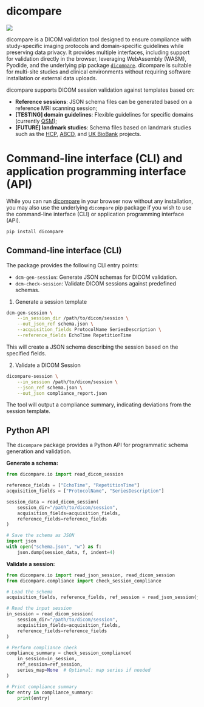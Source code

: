 # dicompare

[![](img/button.png)](https://astewartau.github.io/dicompare/)

dicompare is a DICOM validation tool designed to ensure compliance with study-specific imaging protocols and domain-specific guidelines while preserving data privacy. It provides multiple interfaces, including support for validation directly in the browser, leveraging WebAssembly (WASM), Pyodide, and the underlying pip package [`dicompare`](#dicompare). dicompare is suitable for multi-site studies and clinical environments without requiring software installation or external data uploads.

dicompare supports DICOM session validation against templates based on:

- **Reference sessions**: JSON schema files can be generated based on a reference MRI scanning session;
- **[TESTING] domain guidelines**: Flexible guidelines for specific domains (currently [QSM](https://doi.org/10.1002/mrm.30006));
- **[FUTURE] landmark studies**: Schema files based on landmark studies such as the [HCP](https://doi.org/10.1038/s41586-018-0579-z), [ABCD](https://doi.org/10.1016/j.dcn.2018.03.001), and [UK BioBank](https://doi.org/10.1038/s41586-018-0579-z) projects.

# Command-line interface (CLI) and application programming interface (API)

While you can run [dicompare](https://astewartau.github.io/dicompare/) in your browser now without any installation, you may also use the underlying `dicompare` pip package if you wish to use the command-line interface (CLI) or application programming interface (API).

```bash
pip install dicompare
```

## Command-line interface (CLI)

The package provides the following CLI entry points:

- `dcm-gen-session`: Generate JSON schemas for DICOM validation.
- `dcm-check-session`: Validate DICOM sessions against predefined schemas.

1. Generate a session template

```bash
dcm-gen-session \
    --in_session_dir /path/to/dicom/session \
    --out_json_ref schema.json \
    --acquisition_fields ProtocolName SeriesDescription \
    --reference_fields EchoTime RepetitionTime
```

This will create a JSON schema describing the session based on the specified fields.

2. Validate a DICOM Session

```bash
dicompare-session \
    --in_session /path/to/dicom/session \
    --json_ref schema.json \
    --out_json compliance_report.json
```

The tool will output a compliance summary, indicating deviations from the session template.

## Python API

The `dicompare` package provides a Python API for programmatic schema generation and validation.

**Generate a schema:**

```python
from dicompare.io import read_dicom_session

reference_fields = ["EchoTime", "RepetitionTime"]
acquisition_fields = ["ProtocolName", "SeriesDescription"]

session_data = read_dicom_session(
    session_dir="/path/to/dicom/session",
    acquisition_fields=acquisition_fields,
    reference_fields=reference_fields
)

# Save the schema as JSON
import json
with open("schema.json", "w") as f:
    json.dump(session_data, f, indent=4)
```

**Validate a session:**

```python
from dicompare.io import read_json_session, read_dicom_session
from dicompare.compliance import check_session_compliance

# Load the schema
acquisition_fields, reference_fields, ref_session = read_json_session(json_ref="schema.json")

# Read the input session
in_session = read_dicom_session(
    session_dir="/path/to/dicom/session",
    acquisition_fields=acquisition_fields,
    reference_fields=reference_fields
)

# Perform compliance check
compliance_summary = check_session_compliance(
    in_session=in_session,
    ref_session=ref_session,
    series_map=None  # Optional: map series if needed
)

# Print compliance summary
for entry in compliance_summary:
    print(entry)
```

